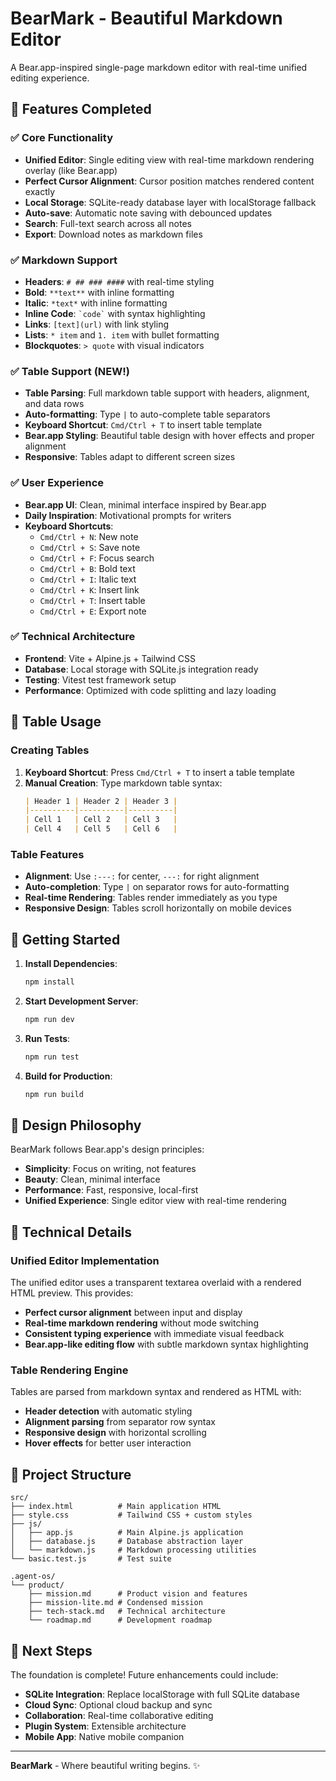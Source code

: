 # BearMark - Beautiful Markdown Editor

A Bear.app-inspired single-page markdown editor with real-time unified editing experience.

## 🎯 Features Completed

### ✅ Core Functionality
- **Unified Editor**: Single editing view with real-time markdown rendering overlay (like Bear.app)
- **Perfect Cursor Alignment**: Cursor position matches rendered content exactly
- **Local Storage**: SQLite-ready database layer with localStorage fallback
- **Auto-save**: Automatic note saving with debounced updates
- **Search**: Full-text search across all notes
- **Export**: Download notes as markdown files

### ✅ Markdown Support
- **Headers**: `# ## ### ####` with real-time styling
- **Bold**: `**text**` with inline formatting
- **Italic**: `*text*` with inline formatting  
- **Inline Code**: `` `code` `` with syntax highlighting
- **Links**: `[text](url)` with link styling
- **Lists**: `* item` and `1. item` with bullet formatting
- **Blockquotes**: `> quote` with visual indicators

### ✅ Table Support (NEW!)
- **Table Parsing**: Full markdown table support with headers, alignment, and data rows
- **Auto-formatting**: Type `|` to auto-complete table separators
- **Keyboard Shortcut**: `Cmd/Ctrl + T` to insert table template
- **Bear.app Styling**: Beautiful table design with hover effects and proper alignment
- **Responsive**: Tables adapt to different screen sizes

### ✅ User Experience
- **Bear.app UI**: Clean, minimal interface inspired by Bear.app
- **Daily Inspiration**: Motivational prompts for writers
- **Keyboard Shortcuts**: 
  - `Cmd/Ctrl + N`: New note
  - `Cmd/Ctrl + S`: Save note
  - `Cmd/Ctrl + F`: Focus search
  - `Cmd/Ctrl + B`: Bold text
  - `Cmd/Ctrl + I`: Italic text
  - `Cmd/Ctrl + K`: Insert link
  - `Cmd/Ctrl + T`: Insert table
  - `Cmd/Ctrl + E`: Export note

### ✅ Technical Architecture
- **Frontend**: Vite + Alpine.js + Tailwind CSS
- **Database**: Local storage with SQLite.js integration ready
- **Testing**: Vitest test framework setup
- **Performance**: Optimized with code splitting and lazy loading

## 📝 Table Usage

### Creating Tables
1. **Keyboard Shortcut**: Press `Cmd/Ctrl + T` to insert a table template
2. **Manual Creation**: Type markdown table syntax:
   ```markdown
   | Header 1 | Header 2 | Header 3 |
   |----------|----------|----------|
   | Cell 1   | Cell 2   | Cell 3   |
   | Cell 4   | Cell 5   | Cell 6   |
   ```

### Table Features
- **Alignment**: Use `:---:` for center, `---:` for right alignment
- **Auto-completion**: Type `|` on separator rows for auto-formatting
- **Real-time Rendering**: Tables render immediately as you type
- **Responsive Design**: Tables scroll horizontally on mobile devices

## 🚀 Getting Started

1. **Install Dependencies**:
   ```bash
   npm install
   ```

2. **Start Development Server**:
   ```bash
   npm run dev
   ```

3. **Run Tests**:
   ```bash
   npm run test
   ```

4. **Build for Production**:
   ```bash
   npm run build
   ```

## 🎨 Design Philosophy

BearMark follows Bear.app's design principles:
- **Simplicity**: Focus on writing, not features
- **Beauty**: Clean, minimal interface
- **Performance**: Fast, responsive, local-first
- **Unified Experience**: Single editor view with real-time rendering

## 🔧 Technical Details

### Unified Editor Implementation
The unified editor uses a transparent textarea overlaid with a rendered HTML preview. This provides:
- **Perfect cursor alignment** between input and display
- **Real-time markdown rendering** without mode switching
- **Consistent typing experience** with immediate visual feedback
- **Bear.app-like editing flow** with subtle markdown syntax highlighting

### Table Rendering Engine
Tables are parsed from markdown syntax and rendered as HTML with:
- **Header detection** with automatic styling
- **Alignment parsing** from separator row syntax
- **Responsive design** with horizontal scrolling
- **Hover effects** for better user interaction

## 📁 Project Structure

```
src/
├── index.html          # Main application HTML
├── style.css           # Tailwind CSS + custom styles
├── js/
│   ├── app.js          # Main Alpine.js application
│   ├── database.js     # Database abstraction layer
│   └── markdown.js     # Markdown processing utilities
└── basic.test.js       # Test suite

.agent-os/
└── product/
    ├── mission.md      # Product vision and features
    ├── mission-lite.md # Condensed mission
    ├── tech-stack.md   # Technical architecture
    └── roadmap.md      # Development roadmap
```

## 🎯 Next Steps

The foundation is complete! Future enhancements could include:
- **SQLite Integration**: Replace localStorage with full SQLite database
- **Cloud Sync**: Optional cloud backup and sync
- **Collaboration**: Real-time collaborative editing
- **Plugin System**: Extensible architecture
- **Mobile App**: Native mobile companion

---

**BearMark** - Where beautiful writing begins. ✨
